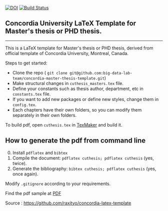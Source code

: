 [![DOI](https://zenodo.org/badge/106060364.svg)](https://zenodo.org/badge/latestdoi/106060364)
[![Build Status](https://travis-ci.org/lalet/concordia-thesis-template.svg?branch=master)](https://travis-ci.org/lalet/concordia-thesis-template)

## Concordia University LaTeX Template for Master's thesis or PHD thesis.   
-------------------------------------------------------------------------   

This is a LaTeX template for Master's thesis or PHD thesis, derived from official template of Concordia University, Montreal, Canada.   
   

Steps to get started:   
- Clone the repo ( `git clone git@github.com:big-data-lab-team/concordia-master-thesis-template.git`)   
- Make structural changes in `cuthesis_masters.tex` file.   
- Define your constants such as thesis author, department, etc in `constants.tex` file.   
- If you want to add new packages or define new styles, change them in `config.tex`.   
- Each chapters have their own folders, so you can modify them separately in their own folders.   

To build pdf, open `cuthesis.tex` in [TexMaker](http://www.xm1math.net/texmaker/) and build it.   

## How to generate the pdf from command line   
0. Install ```pdflatex``` and ```bibtex```  
1. Compile the document: ```pdflatex cuthesis; pdflatex cuthesis``` (yes, twice).  
2. Generate the bibliography: ```bibtex cuthesis; pdflatex cuthesis``` (yes, once again).  
 
Modify `.gitignore` according to your requirements.  

Find the pdf sample at [PDF](https://github.com/lalet/concordia-thesis-template/releases)

Source : https://github.com/raxityo/concordia-latex-template  

